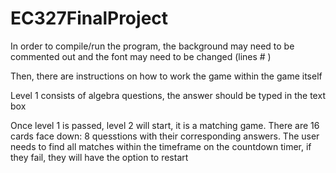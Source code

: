 # EC327FinalProject

In order to compile/run the program, the background may need to be commented out and the font may need to be changed (lines #  )

Then, there are instructions on how to work the game within the game itself

Level 1 consists of algebra questions, the answer should be typed in the text box

Once level 1 is passed, level 2 will start, it is a matching game. There are 16 cards face down: 8 quesstions with their corresponding answers. The user needs to find all matches within the timeframe on the countdown timer, if they fail, they will have the option to restart